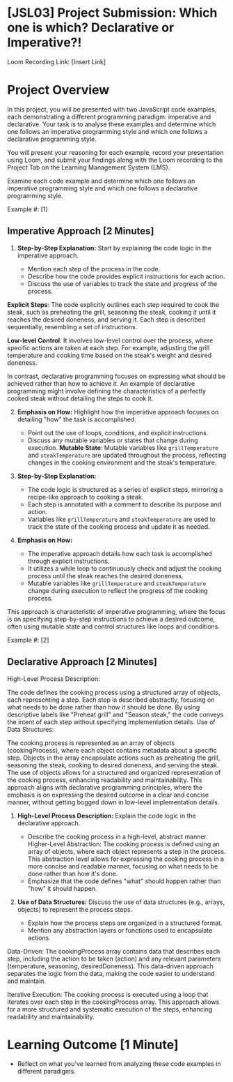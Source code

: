 # [JSL03] Project Submission: Which one is which? Declarative or Imperative?!

Loom Recording Link: [Insert Link]

# Project Overview

In this project, you will be presented with two JavaScript code examples, each demonstrating a different programming paradigm: imperative and declarative. Your task is to analyse these examples and determine which one follows an imperative programming style and which one follows a declarative programming style.

You will present your reasoning for each example, record your presentation using Loom, and submit your findings along with the Loom recording to the Project Tab on the Learning Management System (LMS).

Examine each code example and determine which one follows an imperative programming style and which one follows a declarative programming style.

Example #: [1]

## Imperative Approach [2 Minutes]

1. **Step-by-Step Explanation:** Start by explaining the code logic in the imperative approach.

   - Mention each step of the process in the code.
   - Describe how the code provides explicit instructions for each action.
   - Discuss the use of variables to track the state and progress of the process.

**Explicit Steps**: The code explicitly outlines each step required to cook the steak, such as preheating the grill, seasoning the steak, cooking it until it reaches the desired doneness, and serving it. Each step is described sequentially, resembling a set of instructions.

**Low-level Control**: It involves low-level control over the process, where specific actions are taken at each step. For example, adjusting the grill temperature and cooking time based on the steak's weight and desired doneness.

In contrast, declarative programming focuses on expressing what should be achieved rather than how to achieve it. An example of declarative programming might involve defining the characteristics of a perfectly cooked steak without detailing the steps to cook it.

2. **Emphasis on How:** Highlight how the imperative approach focuses on detailing "how" the task is accomplished.

   - Point out the use of loops, conditions, and explicit instructions.
   - Discuss any mutable variables or states that change during execution. **Mutable State**: Mutable variables like `grillTemperature` and `steakTemperature` are updated throughout the process, reflecting changes in the cooking environment and the steak's temperature.

1. **Step-by-Step Explanation:**

   - The code logic is structured as a series of explicit steps, mirroring a recipe-like approach to cooking a steak.
   - Each step is annotated with a comment to describe its purpose and action.
   - Variables like `grillTemperature` and `steakTemperature` are used to track the state of the cooking process and update it as needed.

1. **Emphasis on How:**
   - The imperative approach details how each task is accomplished through explicit instructions.
   - It utilizes a while loop to continuously check and adjust the cooking process until the steak reaches the desired doneness.
   - Mutable variables like `grillTemperature` and `steakTemperature` change during execution to reflect the progress of the cooking process.

This approach is characteristic of imperative programming, where the focus is on specifying step-by-step instructions to achieve a desired outcome, often using mutable state and control structures like loops and conditions.

Example #: [2]

## Declarative Approach [2 Minutes]

High-Level Process Description:

The code defines the cooking process using a structured array of objects, each representing a step.
Each step is described abstractly, focusing on what needs to be done rather than how it should be done.
By using descriptive labels like "Preheat grill" and "Season steak," the code conveys the intent of each step without specifying implementation details.
Use of Data Structures:

The cooking process is represented as an array of objects (cookingProcess), where each object contains metadata about a specific step.
Objects in the array encapsulate actions such as preheating the grill, seasoning the steak, cooking to desired doneness, and serving the steak.
The use of objects allows for a structured and organized representation of the cooking process, enhancing readability and maintainability.
This approach aligns with declarative programming principles, where the emphasis is on expressing the desired outcome in a clear and concise manner, without getting bogged down in low-level implementation details.

1. **High-Level Process Description:** Explain the code logic in the declarative approach.

   - Describe the cooking process in a high-level, abstract manner. Higher-Level Abstraction: The cooking process is defined using an array of objects, where each object represents a step in the process. This abstraction level allows for expressing the cooking process in a more concise and readable manner, focusing on what needs to be done rather than how it's done.
   - Emphasize that the code defines "what" should happen rather than "how" it should happen.

2. **Use of Data Structures:** Discuss the use of data structures (e.g., arrays, objects) to represent the process steps.
   - Explain how the process steps are organized in a structured format.
   - Mention any abstraction layers or functions used to encapsulate actions.

Data-Driven: The cookingProcess array contains data that describes each step, including the action to be taken (action) and any relevant parameters (temperature, seasoning, desiredDoneness). This data-driven approach separates the logic from the data, making the code easier to understand and maintain.

Iterative Execution: The cooking process is executed using a loop that iterates over each step in the cookingProcess array. This approach allows for a more structured and systematic execution of the steps, enhancing readability and maintainability.

# Learning Outcome [1 Minute]

- Reflect on what you've learned from analyzing these code examples in different paradigms.
